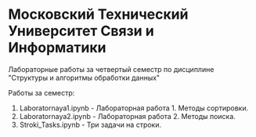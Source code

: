 # Московский Технический Университет Связи и Информатики
Лабораторные работы за четвертый семестр по дисциплине "Структуры и алгоритмы обработки данных"

Работы за семестр: 
1) Laboratornaya1.ipynb - Лабораторная работа 1. Методы сортировки.
2) Laboratornaya2.ipynb - Лабораторная работа 2. Методы поиска.
3) Stroki_Tasks.ipynb - Три задачи на строки. 
